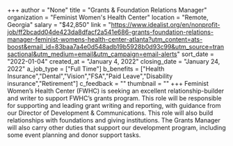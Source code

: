 +++
author = "None"
title = "Grants & Foundation Relations Manager"
organization = "Feminist Women's Health Center"
location = "Remote, Georgia"
salary = "$42,850"
link = "https://www.idealist.org/en/nonprofit-job/ff2bcadd04de423da8dfacf2a541e686-grants-foundation-relations-manager-feminist-womens-health-center-atlanta?utm_content=ats-boost&email_id=83baa7a4e0d548adb19b5928b0d93c99&utm_source=transactional&utm_medium=email&utm_campaign=email-alerts"
sort_date = "2022-01-04"
created_at = "January 4, 2022"
closing_date = "January 24, 2022"
a_job_type = ["Full Time"]
b_benefits = ["Health Insurance","Dental","Vision","FSA","Paid Leave","Disability insurance","Retirement"]
c_feedback = ""
thumbnail = ""
+++
Feminist Women’s Health Center (FWHC) is seeking an excellent relationship-builder and writer to support FWHC’s grants program. This role will be responsible for supporting and leading grant writing and reporting, with guidance from our Director of Development & Communications. This role will also build relationships with foundations and giving institutions. The Grants Manager will also carry other duties that support our development program, including some event planning and donor support tasks.